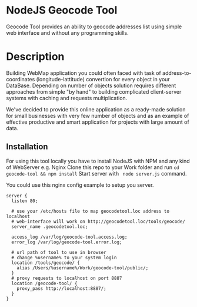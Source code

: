 NodeJS Geocode Tool
============

Geocode Tool provides an ability to geocode addresses list using simple web interface and without any programming skills.

Description
============

Building WebMap application you could often faced with task of address-to-coordinates (longitude-lattitude) convertion for every object in your DataBase.
Depending on number of objects solution requires different approaches from simple "by hand" to building complicated client-server systems with caching and requests multiplication.

We've decided to provide this online application as a ready-made solution for small businesses with very few number of objects
and as an example of effective productive and smart application for projects with large amount of data.

Installation
------------
For using this tool locally you have to install NodeJS with NPM and any kind of WebServer e.g. Nginx
Clone this repo to your Work folder and run ```cd geocode-tool && npm install```
Start server with ``` node server.js``` command.

You could use this nginx config example to setup you server.
```
server {
  listen 80;

  # use your /etc/hosts file to map geocodetool.loc address to localhost
  # web-interface will work on http://geocodetool.loc/tools/geocode/
  server_name .geocodetool.loc;

  access_log /var/log/geocode-tool.access.log;
  error_log /var/log/geocode-tool.error.log;

  # url path of tool to use in browser
  # change %username% to your system login
  location /tools/geocode/ {
    alias /Users/%username%/Work/geocode-tool/public/;
  }
  # proxy requests to localhost on port 8887
  location /geocode-tool/ {
    proxy_pass http://localhost:8887/;
  }
}
```

